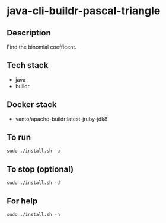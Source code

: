 # java-cli-buildr-pascal-triangle

## Description
Find the binomial coefficent.

## Tech stack
- java
- buildr

## Docker stack
- vanto/apache-buildr:latest-jruby-jdk8

## To run
`sudo ./install.sh -u`

## To stop (optional)
`sudo ./install.sh -d`

## For help
`sudo ./install.sh -h`
